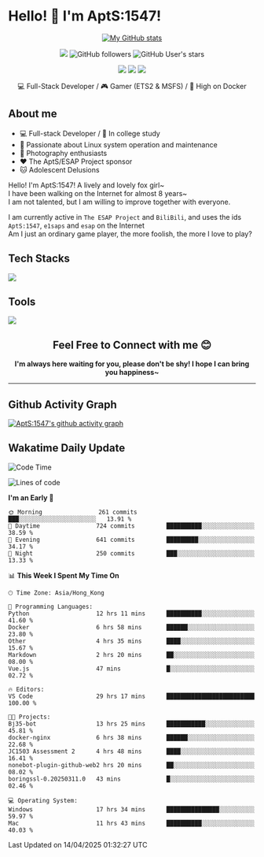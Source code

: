 # Hello! 👋 I'm AptS:1547! 

<div align="center">

 [![My GitHub stats](https://github-readme-stats.vercel.app/api?username=AptS-1547&show_icons=true&theme=transparent)](https://github.com/AptS-1547)

 ![](https://komarev.com/ghpvc/?username=AptS-1547&color=blue&style=flat-square)
 ![GitHub followers](https://img.shields.io/github/followers/AptS-1547?style=flat-square)
 ![GitHub User's stars](https://img.shields.io/github/stars/AptS-1547?style=flat-square)
 
 [![](https://img.shields.io/badge/website-4493f8?style=for-the-badge&logo=About.me&logoColor=white)](https://esaps.net/)
 [![](https://img.shields.io/badge/RSS-4493f8?style=for-the-badge&logo=rss&logoColor=white)](https://esaps.net/feed/)
 [![](https://img.shields.io/badge/Email-4493f8?style=for-the-badge&logo=gmail&logoColor=white)](mailto:apts-1547@esaps.net)

 💻 Full-Stack Developer / 🎮 Gamer (ETS2 & MSFS) / 🐋 High on Docker

</div>

## About me

- 💻 Full-stack Developer / 🏫 In college study
- 📶 Passionate about Linux system operation and maintenance
- 📸 Photography enthusiasts
- ❤ The AptS/ESAP Project sponsor
- 🐱 Adolescent Delusions

Hello! I'm AptS:1547! A lively and lovely fox girl~  
I have been walking on the Internet for almost 8 years~  
I am not talented, but I am willing to improve together with everyone.  

I am currently active in `The ESAP Project` and `BiliBili`, and uses the ids `AptS:1547`, `e1saps` and `esap` on the Internet  
Am I just an ordinary game player, the more foolish, the more I love to play?  

## Tech Stacks
<a href="https://skillicons.dev">
  <img src="https://skillicons.dev/icons?i=py,arduino,php,html,css,javascript,typescript,bash,java,kotlin,vue,go,nodejs,cpp,rust,tailwind" />
</a>
   
## Tools

<a href="https://skillicons.dev">
  <img src="https://skillicons.dev/icons?i=ae,pr,ps,au,blender,visualstudio,vscode,androidstudio,idea,anaconda,gradle,maven,npm,vite,yarn,cloudflare,docker,git,github,githubactions,jenkins,nginx,workers,wordpress,sentry,grafana,prometheus,postgres,mysql,mongodb,redis" />
</a>

## <div align="center"> Feel Free to Connect with me 😊 </div>

**<div align="center">I'm always here waiting for you, please don't be shy! I hope I can bring you happiness~</div>**

----------------------

## Github Activity Graph

[![AptS:1547's github activity graph](https://github-readme-activity-graph.vercel.app/graph?username=AptS-1547&theme=react-dark)](https://github.com/AptS-1547)

## Wakatime Daily Update

<!--START_SECTION:waka-->
![Code Time](http://img.shields.io/badge/Code%20Time-407%20hrs%2020%20mins-blue)

![Lines of code](https://img.shields.io/badge/From%20Hello%20World%20I%27ve%20Written-455.7%20thousand%20lines%20of%20code-blue)

**I'm an Early 🐤** 

```text
🌞 Morning                261 commits         ███░░░░░░░░░░░░░░░░░░░░░░   13.91 % 
🌆 Daytime                724 commits         ██████████░░░░░░░░░░░░░░░   38.59 % 
🌃 Evening                641 commits         █████████░░░░░░░░░░░░░░░░   34.17 % 
🌙 Night                  250 commits         ███░░░░░░░░░░░░░░░░░░░░░░   13.33 % 
```


📊 **This Week I Spent My Time On** 

```text
🕑︎ Time Zone: Asia/Hong_Kong

💬 Programming Languages: 
Python                   12 hrs 11 mins      ██████████░░░░░░░░░░░░░░░   41.60 % 
Docker                   6 hrs 58 mins       ██████░░░░░░░░░░░░░░░░░░░   23.80 % 
Other                    4 hrs 35 mins       ████░░░░░░░░░░░░░░░░░░░░░   15.67 % 
Markdown                 2 hrs 20 mins       ██░░░░░░░░░░░░░░░░░░░░░░░   08.00 % 
Vue.js                   47 mins             █░░░░░░░░░░░░░░░░░░░░░░░░   02.72 % 

🔥 Editors: 
VS Code                  29 hrs 17 mins      █████████████████████████   100.00 % 

🐱‍💻 Projects: 
Bj35-bot                 13 hrs 25 mins      ███████████░░░░░░░░░░░░░░   45.81 % 
docker-nginx             6 hrs 38 mins       ██████░░░░░░░░░░░░░░░░░░░   22.68 % 
JC1503 Assessment 2      4 hrs 48 mins       ████░░░░░░░░░░░░░░░░░░░░░   16.41 % 
nonebot-plugin-github-web2 hrs 20 mins       ██░░░░░░░░░░░░░░░░░░░░░░░   08.02 % 
boringssl-0.20250311.0   43 mins             █░░░░░░░░░░░░░░░░░░░░░░░░   02.46 % 

💻 Operating System: 
Windows                  17 hrs 34 mins      ███████████████░░░░░░░░░░   59.97 % 
Mac                      11 hrs 43 mins      ██████████░░░░░░░░░░░░░░░   40.03 % 
```


 Last Updated on 14/04/2025 01:32:27 UTC
<!--END_SECTION:waka-->
